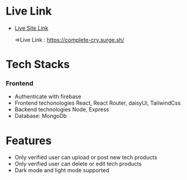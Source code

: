 # Live Link

- [Live Site Link]( https://complete-cry.surge.sh/)

    =>Live Link : https://complete-cry.surge.sh/

# Tech Stacks

   ### Frontend

   - Authenticate with firebase
   - Frontend techonologies React, React Router, daisyUi, TailwindCss
   - Backend technologies Node, Express
   - Database: MongoDb

# Features
   - Only verified user can upload or post new tech products
   - Only verified user can delete or edit tech products
   - Dark mode and light mode supported


